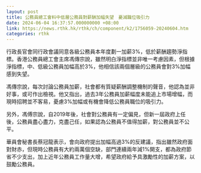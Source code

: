 ```yaml
---
layout: post
title: 公務員總工會料中低層公務員對薪酬加幅失望　憂減職位吸引力
date: 2024-06-04 16:37:57.000000000 +08:00
link: https://news.rthk.hk/rthk/ch/component/k2/1756059-20240604.htm
categories: rthk
---
```


行政長官會同行政會議同意各級公務員本年度劃一加薪3%，低於薪酬趨勢淨指標。香港公務員總工會主席馮傳宗說，雖然明白淨指標並非唯一考慮因素，但根據淨指標，中、低級公務員加幅高於3%，他相信該兩個層級的公務員會對3%加幅感到失望。

馮傳宗說，每次討論公務員加薪，社會都有質疑薪酬調整機制的聲音，他認為並非好事，或可作出檢視。他又指出，過去3年公務員加薪幅度未能追上市場增幅，而現時招聘並不客易，憂慮3%加幅或有機會降低公務員職位的吸引力。

另外，馮傅宗說，自2019年後，社會對公務員有一定偏見，但新一屆政府上任後，公務員盡心盡力，克盡己任，如果認為公務員不值得加薪，對公務員並不公平。

華員會秘書長蔡冠龍表示，會向政府提出加幅高過3%的反建議，指出雖然政府面對財赤，但現時公務員有大約兩萬個空缺，部門連續兩年減1%開支，都為政府節省不少支出，加上近年公務員工作量大增，希望政府給予具激勵性的加薪方案，以鼓勵公務員。
